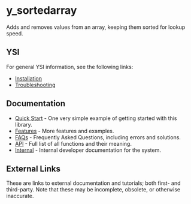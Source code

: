# y_sortedarray

Adds and removes values from an array, keeping them sorted for lookup speed.

## YSI

For general YSI information, see the following links:

* [Installation](../installation.md)
* [Troubleshooting](../troubleshooting.md)

## Documentation

* [Quick Start](y_sortedarray/quick-start.md) - One very simple example of getting started with this library.
* [Features](y_sortedarray/features.md) - More features and examples.
* [FAQs](y_sortedarray/faqs.md) - Frequently Asked Questions, including errors and solutions.
* [API](y_sortedarray/api.md) - Full list of all functions and their meaning.
* [Internal](y_sortedarray/internal.md) - Internal developer documentation for the system.

## External Links

These are links to external documentation and tutorials; both first- and third-party.  Note that these may be incomplete, obsolete, or otherwise inaccurate.

